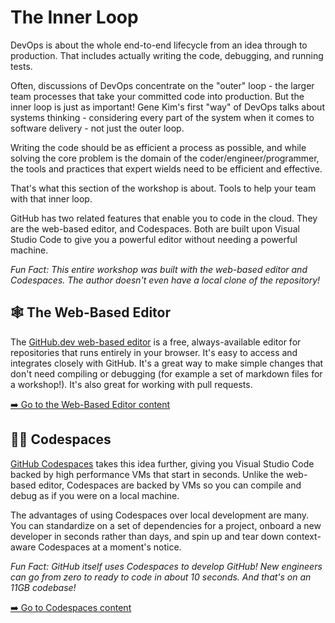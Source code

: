 # The Inner Loop

DevOps is about the whole end-to-end lifecycle from an idea through to production. That includes actually writing the code, debugging, and running tests.

Often, discussions of DevOps concentrate on the "outer" loop - the larger team processes that take your committed code into production. But the inner loop is just as important! Gene Kim's first "way" of DevOps talks about systems thinking - considering every part of the system when it comes to software delivery - not just the outer loop.

Writing the code should be as efficient a process as possible, and while solving the core problem is the domain of the coder/engineer/programmer, the tools and practices that expert wields need to be efficient and effective.

That's what this section of the workshop is about. Tools to help your team with that inner loop.

GitHub has two related features that enable you to code in the cloud. They are the web-based editor, and Codespaces. Both are built upon Visual Studio Code to give you a powerful editor without needing a powerful machine.

_Fun Fact: This entire workshop was built with the web-based editor and Codespaces. The author doesn't even have a local clone of the repository!_

## 🕸️ The Web-Based Editor

The [GitHub.dev web-based editor](https://docs.github.com/en/codespaces/the-githubdev-web-based-editor) is a free, always-available editor for repositories that runs entirely in your browser. It's easy to access and integrates closely with GitHub. It's a great way to make simple changes that don't need compiling or debugging (for example a set of markdown files for a workshop!). It's also great for working with pull requests.

[➡️ Go to the Web-Based Editor content](3.1-Web-Editor/)

## 👩‍💻 Codespaces

[GitHub Codespaces](https://github.com/features/codespaces) takes this idea further, giving you Visual Studio Code backed by high performance VMs that start in seconds. Unlike the web-based editor, Codespaces are backed by VMs so you can compile and debug as if you were on a local machine.

The advantages of using Codespaces over local development are many. You can standardize on a set of dependencies for a project, onboard a new developer in seconds rather than days, and spin up and tear down context-aware Codespaces at a moment's notice.

_Fun Fact: GitHub itself uses Codespaces to develop GitHub! New engineers can go from zero to ready to code in about 10 seconds. And that's on an 11GB codebase!_

[➡️ Go to Codespaces content](3.2-Codespaces/)
